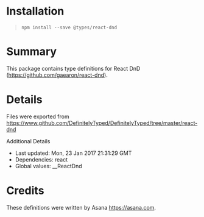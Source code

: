 # Installation
> `npm install --save @types/react-dnd`

# Summary
This package contains type definitions for React DnD (https://github.com/gaearon/react-dnd).

# Details
Files were exported from https://www.github.com/DefinitelyTyped/DefinitelyTyped/tree/master/react-dnd

Additional Details
 * Last updated: Mon, 23 Jan 2017 21:31:29 GMT
 * Dependencies: react
 * Global values: __ReactDnd

# Credits
These definitions were written by Asana <https://asana.com>.
